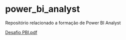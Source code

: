 # power_bi_analyst

Repositório relacionado a formação de Power BI Analyst

[Desafio PBI.pdf](https://github.com/user-attachments/files/15929903/Desafio.PBI.pdf)
